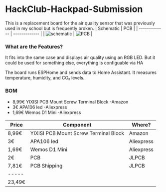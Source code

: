# HackClub-Hackpad-Submission
This is a replacement board for the air quality sensor that was previously used in my school but is frequently broken.
| Schematic  | PCB |
| ------------- | ------------- |
|  ![schematic](https://github.com/user-attachments/assets/79145b0e-381e-4691-8bad-5af449e8e585)  |  ![PCB](https://github.com/user-attachments/assets/e06f8555-30aa-4010-a9e8-c8c19d6dc67d) |

### What are the Features?
It fits into the same case and displays air quality using an RGB LED. But it could be used for something else, everything is configuable via HA

The board runs ESPHome and sends data to Home Assistant. It measures temperature, humidity, and CO₂ levels.

### BOM
- 8,99€  YIXISI PCB Mount Screw Terminal Block -Amazon
- 3€       APA106 led -Aliexpress
- 1,69€  Wemos D1 Mini -Aliexpress

| Price  | Component | Where? |
| ------------- | ------------- | ------------- |
| 8,99€  |  YIXISI PCB Mount Screw Terminal Block  | Amazon  |
| 3€  | APA106 led  | Aliexpress  |
| 1,69€  | Wemos D1 Mini  | Aliexpress  |
| 2€  | PCB  | JLPCB  |
| 7,81€  | PCB Shipping  | JLPCB  |
| -----  |
| 23,49€  |
